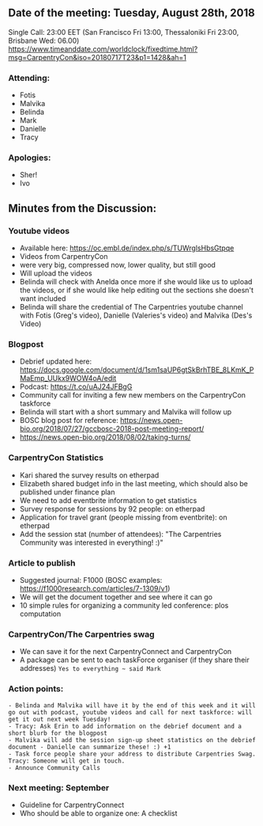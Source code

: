 ## Date of the meeting: Tuesday, August 28th, 2018
Single Call:  23:00 EET (San Francisco Fri 13:00, Thessaloniki Fri 23:00, Brisbane Wed: 06.00)
https://www.timeanddate.com/worldclock/fixedtime.html?msg=CarpentryCon&iso=20180717T23&p1=1428&ah=1

### Attending:
- Fotis
- Malvika
- Belinda
- Mark
- Danielle
- Tracy

### Apologies:
- Sher!
- Ivo

## Minutes from the Discussion:

### Youtube videos
- Available here: https://oc.embl.de/index.php/s/TUWrglsHbsGtpqe
- Videos from CarpentryCon
- were very big, compressed now, lower quality, but still good
- Will upload the videos 
- Belinda will check with Anelda once more if she would like us to upload the videos, or if she would like help editing out the sections she doesn't want included
- Belinda will share the credential of The Carpentries youtube channel with Fotis (Greg's video), Danielle (Valeries's video) and Malvika (Des's Video)

### Blogpost
- Debrief updated here: https://docs.google.com/document/d/1sm1saUP6gtSkBrhTBE_8LKmK_PMaEmp_UUkx9WOW4oA/edit
- Podcast: https://t.co/uAJ24JFBgG
- Community call for inviting a few new members on the CarpentryCon taskforce
- Belinda will start with a short summary and Malvika will follow up
- BOSC blog post for reference:  https://news.open-bio.org/2018/07/27/gccbosc-2018-post-meeting-report/
- https://news.open-bio.org/2018/08/02/taking-turns/

### CarpentryCon Statistics
- Kari shared the survey results on etherpad
- Elizabeth shared budget info in the last meeting, which should also be published under finance plan
- We need to add eventbrite information to get statistics
- Survey response for sessions by 92 people: on etherpad
- Application for travel grant (people missing from eventbrite): on etherpad
- Add the session stat (number of attendees): "The Carpentries Community was interested in everything! :)"

### Article to publish
- Suggested journal: F1000 (BOSC examples: https://f1000research.com/articles/7-1309/v1)
- We will get the document together and see where it can go
- 10 simple rules for organizing a community led conference: plos computation

### CarpentryCon/The Carpentries swag
- We can save it for the next CarpentryConnect and CarpentryCon
- A package can be sent to each taskForce organiser (if they share their addresses)
``` Yes to everything ~ said Mark ```

### Action points: 
    - Belinda and Malvika will have it by the end of this week and it will go out with podcast, youtube videos and call for next taskforce: will get it out next week Tuesday!
    - Tracy: Ask Erin to add information on the debrief document and a short blurb for the blogpost
    - Malvika will add the session sign-up sheet statistics on the debrief document - Danielle can summarize these! :) +1
    - Task force people share your address to distribute Carpentries Swag. Tracy: Someone will get in touch.
    - Announce Community Calls

### Next meeting: September
- Guideline for CarpentryConnect
- Who should be able to organize one: A checklist
